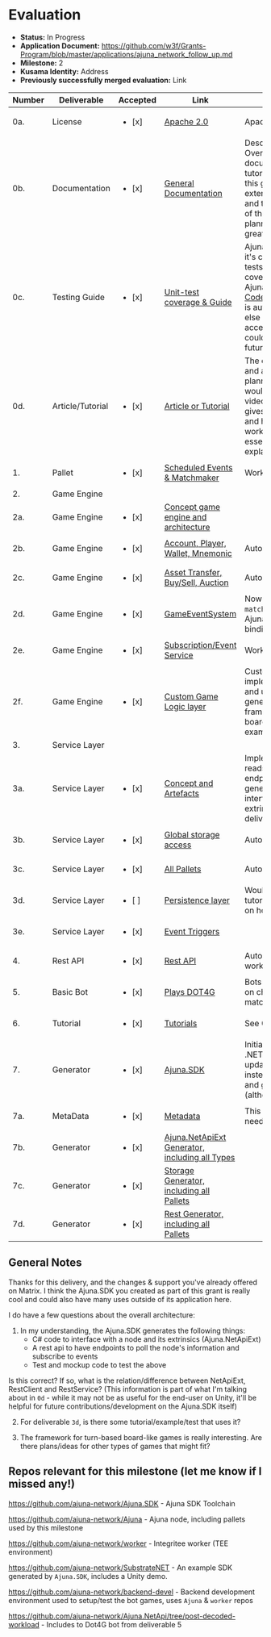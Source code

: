 # Evaluation

- **Status:** In Progress
- **Application Document:** https://github.com/w3f/Grants-Program/blob/master/applications/ajuna_network_follow_up.md
- **Milestone:** 2
- **Kusama Identity:** Address
- **Previously successfully merged evaluation:** Link


| Number | Deliverable | Accepted | Link | Evaluation Notes |
| ------ | ----------- | -------- | ---- |----------------- |
| 0a. | License |<ul><li>[x] </li></ul>| [Apache 2.0](https://github.com/ajuna-network/Ajuna.SDK/blob/main/LICENSE) | Apache 2.0 |
| 0b. | Documentation |<ul><li>[x] </li></ul>| [General Documentation](https://github.com/ajuna-network/Open-Grants-Program/issues/24) | Described as "Ongoing progress". Overall, the combination of documentation + draft video tutorials was sufficient for me for this grant evaluation. More extensive/complete documentation and tutorials focused towards users of the upcoming Unity SDK is planned for M3/M4, and will be a great help for user onboarding imo. |
| 0c. | Testing Guide |<ul><li>[x] </li></ul>| [Unit-test coverage & Guide](https://github.com/ajuna-network/Open-Grants-Program/issues/25) | Ajuna.SDK auto-generates tests for it's components. The generated tests seem functional, however coverage is a little low (<50% for Ajuna.NetApiExt) using the [Fine Code Coverage](https://marketplace.visualstudio.com/items?itemName=FortuneNgwenya.FineCodeCoverage) tool. Since the code is autogenerated, and everything else seems to work, I'm willing to accept this level of coverage but it could be nice to improve in the future. |
| 0d. | Article/Tutorial |<ul><li>[x] </li></ul>| [Article or Tutorial](https://github.com/ajuna-network/Open-Grants-Program/issues/26) | The draft video tutorials are useful, and are a good basis for what's planned for M3/M4. My advice would also be to have a video/article/documentation that gives a bigger overview of Ajuna, and how each of the different parts work and interact with each other - essentially a more detailed explanation of [this graph](https://github.com/ajuna-network/Open-Grants-Program/issues/29#issuecomment-1173754559).  |
| 1. | Pallet |<ul><li>[x] </li></ul>| [Scheduled Events & Matchmaker](https://github.com/ajuna-network/Open-Grants-Program/issues/28) | Works, tests are good. |  
| 2. | Game Engine |
| 2a. | Game Engine |<ul><li>[x] </li></ul>| [Concept game engine and architecture](https://github.com/ajuna-network/Open-Grants-Program/issues/29) | |
| 2b. | Game Engine |<ul><li>[x] </li></ul>| [Account, Player, Wallet, Mnemonic](https://github.com/ajuna-network/Open-Grants-Program/issues/30) | Auto-generated by [Ajuna.SDK](https://github.com/ajuna-network/Ajuna.SDK) |
| 2c. | Game Engine |<ul><li>[x] </li></ul>| [Asset Transfer, Buy/Sell, Auction](https://github.com/ajuna-network/Open-Grants-Program/issues/31) | Auto-generated by [Ajuna.SDK](https://github.com/ajuna-network/Ajuna.SDK) |
| 2d. | Game Engine |<ul><li>[x] </li></ul>| [GameEventSystem](https://github.com/ajuna-network/Open-Grants-Program/issues/32) | Now supported by `pallet-matchmaker`, where again the Ajuna.SDK can generate C# bindings to. |
| 2e. | Game Engine |<ul><li>[x] </li></ul>| [Subscription/Event Service](https://github.com/ajuna-network/Open-Grants-Program/issues/33) | Works |
| 2f. | Game Engine |<ul><li>[x] </li></ul>| [Custom Game Logic layer](https://github.com/ajuna-network/Open-Grants-Program/issues/34) | Custom game logic can be implemented by developing a pallet and using the Ajuna.SDK to generate bindings for it in C#. A framework for building turn-based board-like games was built (see examples in `ajuna-board` in 2a). |
| 3. | Service Layer |
| 3a. | Service Layer |<ul><li>[x] </li></ul>| [Concept and Artefacts](https://github.com/ajuna-network/Open-Grants-Program/issues/35) | Implemented by [Ajuna.SDK](https://github.com/ajuna-network/Ajuna.SDK), which reads metadata from a websocket endpoint and automatically generates code to allow interfaceing with the node's extrinsics using C# code (see deliverable 7). |
| 3b. | Service Layer |<ul><li>[x] </li></ul>| [Global storage access](https://github.com/JetonNetwork/JtonNetwork.ServiceLayer/pull/1) | Auto-generated by [Ajuna.SDK](https://github.com/ajuna-network/Ajuna.SDK) | 
| 3c. | Service Layer |<ul><li>[x] </li></ul>| [All Pallets](https://github.com/ajuna-network/Open-Grants-Program/issues/37) | Auto-generated by [Ajuna.SDK](https://github.com/ajuna-network/Ajuna.SDK) | 
| 3d. | Service Layer |<ul><li>[ ] </li></ul>| [Persistence layer](https://github.com/ajuna-network/Open-Grants-Program/issues/38) | Would like to see some tutorial/example/documentation/test on how this can be implemented. | 
| 3e. | Service Layer |<ul><li>[x] </li></ul>| [Event Triggers](https://github.com/ajuna-network/SubstrateNET.UnityDemo/tree/master/Assets/Scripts/MenuController.cs) |  |
| 4. | Rest API |<ul><li>[x] </li></ul>| [Rest API](https://github.com/ajuna-network/Open-Grants-Program/issues/40) | Auto-generated by [Ajuna.SDK](https://github.com/ajuna-network/Ajuna.SDK), works. |
| 5. | Basic Bot |<ul><li>[x] </li></ul>| [Plays DOT4G](https://github.com/ajuna-network/Open-Grants-Program/issues/41) | Bots are able to queue for a match on chain and then find and play a match with each other. |
| 6. | Tutorial |<ul><li>[x] </li></ul>| [Tutorials](https://github.com/ajuna-network/Open-Grants-Program/issues/42) | See 0d.|
| 7. | Generator |<ul><li>[x] </li></ul>| [Ajuna.SDK](https://github.com/ajuna-network/Ajuna.SDK) | Initially running (now unsupported) .NET 5, but the team was quick to update the SDK and target .NET 6 instead. Generating the files works, and generated tests are working (although there was some issue) |
| 7a. | MetaData |<ul><li>[x] </li></ul>| [Metadata](https://github.com/ajuna-network/Ajuna.NetApi/blob/031942faa11c49eb7cfb0a589422539bb6ad42f3/Ajuna.NetApi/SubstrateClient.cs#L73) | This step was found to not be needed anymore (see delivery) |
| 7b. | Generator |<ul><li>[x] </li></ul>| [Ajuna.NetApiExt Generator, including all Types](https://github.com/ajuna-network/SubstrateNET/tree/master/SubstrateNET.NetApi/Generated/Model) | |
| 7c. | Generator |<ul><li>[x] </li></ul>| [Storage Generator, including all Pallets](https://github.com/ajuna-network/SubstrateNET/tree/master/SubstrateNET.NetApi/Generated/Model) | |
| 7d. | Generator |<ul><li>[x] </li></ul>| [Rest Generator, including all Pallets](https://github.com/ajuna-network/SubstrateNET/tree/master/SubstrateNET.RestService/Generated/Storage) |  |


## General Notes

Thanks for this delivery, and the changes & support you've already offered on Matrix. I think the Ajuna.SDK you created as part of this grant is really cool and could also have many uses outside of its application here. 

I do have a few questions about the overall architecture:

1. In my understanding, the Ajuna.SDK generates the following things:
    * C# code to interface with a node and its extrinsics (Ajuna.NetApiExt)
    * A rest api to have endpoints to poll the node's information and subscribe to events
    * Test and mockup code to test the above

Is this correct? If so, what is the relation/difference between NetApiExt, RestClient and RestService? (This information is part of what I'm talking about in `0d` - while it may not be as useful for the end-user on Unity, it'll be helpful for future contributions/development on the Ajuna.SDK itself)

2. For deliverable `3d`, is there some tutorial/example/test that uses it? 

3. The framework for turn-based board-like games is really interesting. Are there plans/ideas for other types of games that might fit?


## Repos relevant for this milestone (let me know if I missed any!)

https://github.com/ajuna-network/Ajuna.SDK - Ajuna SDK Toolchain

https://github.com/ajuna-network/Ajuna - Ajuna node, including pallets used by this milestone

https://github.com/ajuna-network/worker - Integritee worker (TEE environment)

https://github.com/ajuna-network/SubstrateNET - An example SDK generated by `Ajuna.SDK`, includes a Unity demo.

https://github.com/ajuna-network/backend-devel - Backend development environment used to setup/test the bot games, uses `Ajuna` & `worker` repos

https://github.com/ajuna-network/Ajuna.NetApi/tree/post-decoded-workload - Includes to Dot4G bot from deliverable 5